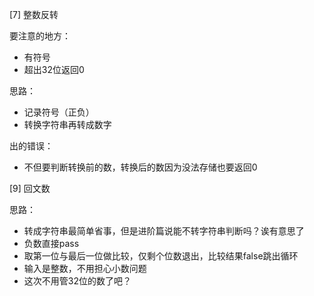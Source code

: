 [7] 整数反转

要注意的地方：

- 有符号
- 超出32位返回0

思路：

- 记录符号（正负）
- 转换字符串再转成数字

出的错误：

- 不但要判断转换前的数，转换后的数因为没法存储也要返回0

[9] 回文数

思路：

- 转成字符串最简单省事，但是进阶篇说能不转字符串判断吗？诶有意思了
- 负数直接pass
- 取第一位与最后一位做比较，仅剩个位数退出，比较结果false跳出循环
- 输入是整数，不用担心小数问题
- 这次不用管32位的数了吧？